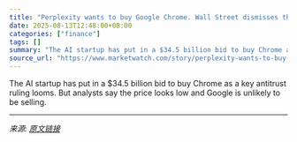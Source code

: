 ```yaml
---
title: "Perplexity wants to buy Google Chrome. Wall Street dismisses the notion as a stunt."
date: 2025-08-13T12:48:00+08:00
categories: ["finance"]
tags: []
summary: "The AI startup has put in a $34.5 billion bid to buy Chrome as a key antitrust ruling looms. But analysts say the price looks low and Google is unlikely to be selling."
source_url: "https://www.marketwatch.com/story/perplexity-wants-to-buy-google-chrome-heres-why-wall-street-doubts-it-will-happen-7b366c3a?mod=mw_rss_topstories"
---
```


The AI startup has put in a $34.5 billion bid to buy Chrome as a key antitrust ruling looms. But analysts say the price looks low and Google is unlikely to be selling.

---

*来源: [原文链接](https://www.marketwatch.com/story/perplexity-wants-to-buy-google-chrome-heres-why-wall-street-doubts-it-will-happen-7b366c3a?mod=mw_rss_topstories)*
